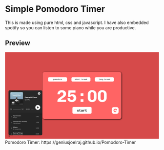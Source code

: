 # Simple Pomodoro Timer
This is made using pure html, css and javascript.
I have also embedded spotify so you can listen to some piano while you are productive.

## Preview
<img src='Screenshot 2023-05-06 10.33.25 PM.png'>
Pomodoro Timer: https://geniusjoelraj.github.io/Pomodoro-Timer

